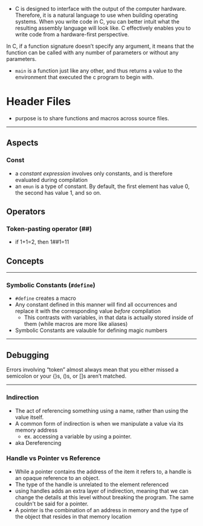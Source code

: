 
- C is designed to interface with the output of the computer hardware. Therefore, it is a natural language to use when building operating systems. When you write code in C, you can better intuit what the resulting assembly language will look like. C effectively enables you to write code from a hardware-first perspective.

In C, if a function signature doesn’t specify any argument, it means that the function can be called with any number of parameters or without any parameters.

- `main` is a function just like any other, and thus returns a value to the environment that executed the c program to begin with.

# Header Files
- purpose is to share functions and macros across source files.

* * *

## Aspects
### Const
- a *constant expression* involves only constants, and is therefore evaluated during compilation 
- an `emun` is a type of constant. By default, the first element has value 0, the second has value 1, and so on.

## Operators
### Token-pasting operator (##)
- if 1+1=2, then 1##1=11

## Concepts

* * *

### Symbolic Constants (`#define`)
- `#define` creates a macro
- Any constant defined in this manner will find all occurrences and replace it with the corresponding value *before* compilation 
	- This contrasts with variables, in that data is actually stored inside of them (while macros are more like aliases) 
- Symbolic Constants are valauble for defining magic numbers

* * *

## Debugging
Errors involving “token” almost always mean that you either missed a semicolon or your {}s, ()s, or []s aren’t matched.
		
* * *

### Indirection
- The act of referencing something using a name, rather than using the value itself.
- A common form of indirection is when we manipulate a value via its memory address
	- ex. accessing a variable by using a pointer.
- aka Dereferencing

### Handle vs Pointer vs Reference
- While a pointer contains the address of the item it refers to, a handle is an opaque reference to an object. 
- The type of the handle is unrelated to the element referenced
- using handles adds an extra layer of indirection, meaning that we can change the details at this level without breaking the program. The same couldn't be said for a pointer. 
- A pointer is the combination of an address in memory and the type of the object that resides in that memory location
